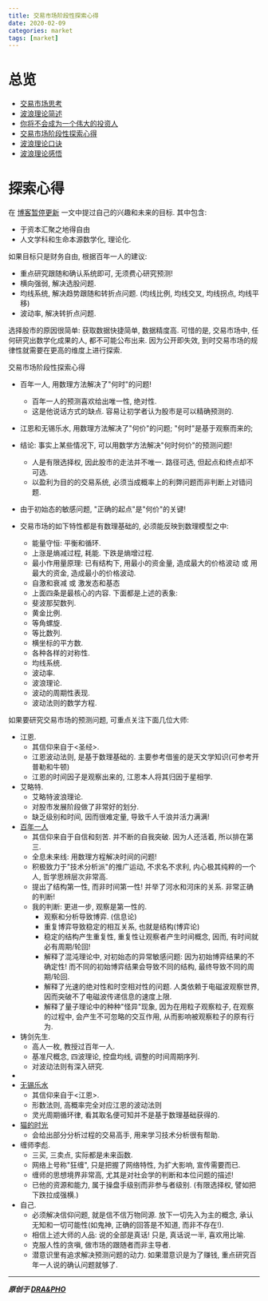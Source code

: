 ```yaml
---
title: 交易市场阶段性探索心得
date: 2020-02-09
categories: market
tags: [market]
---
```


# 总览
- [交易市场思考](https://draapho.github.io/2019/03/26/1902-trading-rule/)
- [波浪理论简述](https://draapho.github.io/2019/04/26/1903-wave-principle/)
- [你将不会成为一个伟大的投资人](https://draapho.github.io/2019/06/25/1907-investor/)
- [交易市场阶段性探索心得](https://draapho.github.io/2020/02/09/2001-exploration/)
- [波浪理论口诀](https://draapho.github.io/2020/08/06/2005-wave-mnemonic/)
- [波浪理论感悟](https://draapho.github.io/2020/08/07/2006-wave-thinking/)


# 探索心得
在 [博客暂停更新](https://draapho.github.io/2018/04/12/1815-suspend/) 一文中提过自己的兴趣和未来的目标. 其中包含:
- 于资本汇聚之地得自由
- 人文学科和生命本源数学化, 理论化.


如果目标只是财务自由, 根据百年一人的建议:
- 重点研究跟随和确认系统即可, 无须费心研究预测!
- 横向强弱, 解决选股问题.
- 均线系统, 解决趋势跟随和转折点问题. (均线比例, 均线交叉, 均线拐点, 均线平移)
- 波动率, 解决转折点问题.

选择股市的原因很简单: 获取数据快捷简单, 数据精度高.
可惜的是, 交易市场中, 任何研究出数学化成果的人, 都不可能公布出来.
因为公开即失效, 到时交易市场的规律性就需要在更高的维度上进行探索.



交易市场阶段性探索心得
- 百年一人, 用数理方法解决了"何时"的问题!

    - 百年一人的预测喜欢给出唯一性, 绝对性. 
    - 这是他说话方式的缺点. 容易让初学者认为股市是可以精确预测的. 

- 江恩和无锡乐水, 用数理方法解决了"何价"的问题; "何时"是基于观察而来的; 

- 结论: 事实上某些情况下, 可以用数学方法解决"何时何价"的预测问题!

    - 人是有限选择权, 因此股市的走法并不唯一. 路径可选, 但起点和终点却不可选.
    - 以盈利为目的的交易系统, 必须当成概率上的利弊问题而非判断上对错问题.

- 由于初始态的敏感问题, "正确的起点"是"何价"的关键!

- 交易市场的如下特性都是有数理基础的, 必须能反映到数理模型之中:
    - 能量守恒: 平衡和循环.
    - 上涨是熵减过程, 耗能. 下跌是熵增过程.
    - 最小作用量原理: 已有结构下, 用最小的资金量, 造成最大的价格波动 或 用最大的资金, 造成最小的价格波动.
    - 自激和衰减 或 激发态和基态
    - 上面四条是最核心的内容. 下面都是上述的表象:
    - 斐波那契数列.
    - 黄金比例.
    - 等角螺旋.
    - 等比数列.
    - 横坐标的平方数.
    - 各种各样的对称性.
    - 均线系统.
    - 波动率.
    - 波浪理论.
    - 波动的周期性表现.
    - 波动法则的数学方程.

    

如果要研究交易市场的预测问题, 可重点关注下面几位大师:
- 江恩. 
    - 其信仰来自于<圣经>.
    - 江恩波动法则, 是基于数理基础的. 主要参考借鉴的是天文学知识(可参考开普勒和牛顿)
    - 江恩的时间因子是观察出来的, 江恩本人将其归因于星相学.
- 艾略特.
    - 艾略特波浪理论.
    - 对股市发展阶段做了非常好的划分.
    - 缺乏级别和时间, 因而很难定量, 导致千人千浪并活力满满!
- [百年一人](https://www.weibo.com/bainianyiren)
    - 其信仰来自于自信和刻苦. 并不断的自我突破. 因为人还活着, 所以排在第三.
    - 全息未来线: 用数理方程解决时间的问题! 
    - 积极致力于"技术分析派"的推广运动, 不求名不求利, 内心极其纯粹的一个人, 哲学思辨层次非常高.
    - 提出了结构第一性, 而非时间第一性! 并举了河水和河床的关系. 非常正确的判断!
    - 我的判断: 更进一步, 观察是第一性的. 
        - 观察和分析导致博弈. (信息论)
        - 重复博弈导致稳定的相互关系, 也就是结构(博弈论)
        - 稳定的结构产生重复性, 重复性让观察者产生时间概念, 因而, 有时间就必有周期/轮回!
        - 解释了混沌理论中, 对初始态的异常敏感问题: 因为初始博弈结果的不确定性! 而不同的初始博弈结果会导致不同的结构, 最终导致不同的周期/轮回.
        - 解释了光速的绝对性和时空相对性的问题. 人类依赖于电磁波观察世界, 因而突破不了电磁波传递信息的速度上限.
        - 解释了量子理论中的种种"怪异"现象, 因为在用粒子观察粒子, 在观察的过程中, 会产生不可忽略的交互作用, 从而影响被观察粒子的原有行为.
- 铸剑先生. 
    - 高人一枚, 教授过百年一人.
    - 基准尺概念, 四波理论, 控盘均线, 调整的时间周期序列.
    - 对波动法则有深入研究.
- 
- [无锡乐水](https://www.weibo.com/u/1900929194)
    - 其信仰来自于<江恩>.
    - 形数法则, 高概率完全对应江恩的波动法则
    - 灵光周期循环律, 看其取名便可知并不是基于数理基础获得的.
- [猫的时光](https://www.weibo.com/u/1674016325)
    - 会给出部分分析过程的交易高手, 用来学习技术分析很有帮助.
- 缠师李彪.
    - 三买, 三卖点, 实际都是未来函数.
    - 网络上号称"狂缠", 只是把握了网络特性, 为扩大影响, 宣传需要而已.
    - 缠师的思想境界非常高, 尤其是对社会学的判断和本位问题的描述!
    - 已他的资源和能力, 属于操盘手级别而非参与者级别. (有限选择权, 譬如把下跌拉成强横.)
- 自己.
    - 必须解决信仰问题, 就是信不信万物同源. 放下一切先入为主的概念, 承认无知和一切可能性(如鬼神, 正确的回答是不知道, 而非不存在!).
    - 相信上述大师的人品: 说的全部是真话! 只是, 真话说一半, 喜欢用比喻.
    - 克服人性的贪嗔, 做市场的跟随者而非主导者.
    - 潜意识里有追求解决预测问题的动力. 如果潜意识是为了赚钱, 重点研究百年一人说的确认问题就够了.
    

------------

***原创于 [DRA&PHO](https://draapho.github.io/)***
    